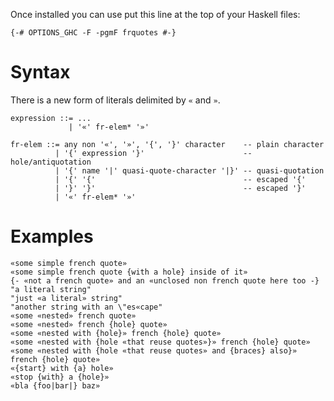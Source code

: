Once installed you can use put this line at the top of your Haskell files:

    {-# OPTIONS_GHC -F -pgmF frquotes #-}


Syntax
======

There is a new form of literals delimited by `«` and `»`.

    expression ::= ...
                 | '«' fr-elem* '»'

    fr-elem ::= any non '«', '»', '{', '}' character    -- plain character
              | '{' expression '}'                      -- hole/antiquotation
              | '{' name '|' quasi-quote-character '|}' -- quasi-quotation
              | '{' '{'                                 -- escaped '{'
              | '}' '}'                                 -- escaped '}'
              | '«' fr-elem* '»'


Examples
========

    «some simple french quote»
    «some simple french quote {with a hole} inside of it»
    {- «not a french quote» and an «unclosed non french quote here too -} "a literal string"
    "just «a literal» string"
    "another string with an \"es«cape"
    «some «nested» french quote»
    «some «nested» french {hole} quote»
    «some «nested with {hole}» french {hole} quote»
    «some «nested with {hole «that reuse quotes»}» french {hole} quote»
    «some «nested with {hole «that reuse quotes» and {braces} also}» french {hole} quote»
    «{start} with {a} hole»
    «stop {with} a {hole}»
    «bla {foo|bar|} baz»
